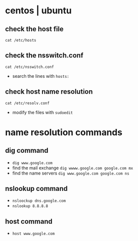 # centos | ubuntu

## check the host file 
`cat /etc/hosts`

## check the nsswitch.conf
`cat /etc/nsswitch.conf`

- search the lines with `hosts:`

## check host name resolution 
`cat /etc/resolv.conf`

- modify the files with `sudoedit`

# name resolution commands

## dig command

- `dig www.google.com`
- find the mail exchange `dig wwww.google.com google.com mx`
- find the name servers `dig www.google.com google.com ns`

## nslookup command

- `nsloockup dns.google.com`
- `nslookup 8.8.8.8`

## host command

- `host www.google.com`
